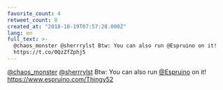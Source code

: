 ```yaml
---
favorite_count: 4
retweet_count: 0
created_at: "2018-10-19T07:57:28.000Z"
lang: en
full_text: >-
  @chaos_monster @sherrrylst Btw: You can also run @Espruino on it!
  https://t.co/0QzZfZphj5
---
```


[@chaos_monster](https://twitter.com/chaos_monster)
[@sherrrylst](https://twitter.com/sherrrylst) Btw: You can also run
[@Espruino](https://twitter.com/Espruino) on it!
<https://www.espruino.com/Thingy52>

